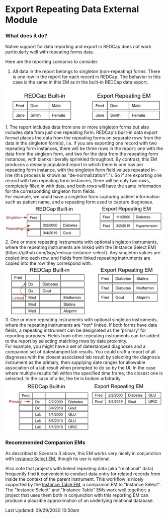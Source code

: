 # Export Repeating Data External Module

### What does it do?
Native support for data reporting and export in REDCap does not work
particularly well with repeating forms data. 

Here are the reporting 
scenarios to consider:
1. All data in the report belongs to singleton (non-repeating) forms. 
There is one row in the report for each record in REDCap. The behavior in this
case is the same in this EM as in the built-in REDCap data export. <br/>  
<img src="./documentation/assets/Scenario_1.png" width="600"/>
1. The report includes data from one or more singleton forms but also includes
data from just one repeating form. REDCap's built-in data export format
places the data from the repeating forms on separate rows
from the data in the singleton form(s), i.e. if you are exporting
one record with two repeating form instances, there will be three
rows in the report: one with the data from the singleon form,
and two for the data from the repeating form instances,
with blanks liberally sprinkled throughout. By contrast, this EM produces a
densely populated report
in which there is one row per repeating form instance, with
the singleton form field values repeated in-line (this process is known as "de-normalization":"). 
So if are exporting
one record with two repeating form instances, there will be only
two rows, completely filled in with data, and both rows will have
the same information for the corresponding singleton form fields. <br/>
For example, we could have a singleton form capturing patient information such as patient name,
and a repeating form used to capture diagnoses.    <br/>
<img src="./documentation/assets/Scenario_2.png" width="700"/>
2. One or more repeating instruments with optional 
singleton instruments, where the repeating instruments are linked with
the [Instance Select EM](https://github.com/lsgs/redcap-instance-select). 
Any singleton values are copied into each row,
and fields from linked repeating instruments are copied into the row 
they correspond with.    <br/>
<img src="./documentation/assets/Scenario_3.png" width="650"/>
3. One or more repeating instruments with optional singleton
instruments, where the repeating instruments are *not* linked. 
If both forms have date fields, a repeating instrument can be designated
as the ‘primary’ for reporting purposes. Fields from other repeating instruments can be added to the 
report by selecting matching rows by date proximity.    <br/>
For example, you might have a set of datestamped diagnoses
and a companion set of datestamped lab results. You could craft
a report of all diagnoses with the closest associated lab result
by selecting the diagnosis instrument as the primary, then supplying 
date ranges for allowable association of a lab result when prompted to do so by the UI.
In the case where multiple results fall within the specified time frame,
the closest one is selected. In the case of a tie, the tie is broken arbitrarily.</br>
<img src="./documentation/assets/Scenario_4.png" width="700"/>


### Recommended Companion EMs
As described in Scenario 3 above, this EM works very nicely in conjunction with 
 [Instance Select EM](https://github.com/lsgs/redcap-instance-select), though its use is optional.

Also note that projects with linked repeating data (aka "relational" data) frequently find it convenient
to conduct data entry for related records from inside the
context of the parent instrument. This workflow is nicely supported
by the [Instance Table EM](https://github.com/lsgs/redcap-instance-table),
a companion EM to "Instance Select". The "Instance Select" and "Instance Table" EMs work well 
together; a project that uses them both in conjunction with this reporting EM can produce
a plausible approximation of an underlying relational database.

Last Updated: 09/29/2020 10:50am
